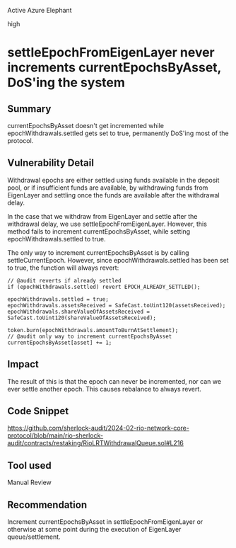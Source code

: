 Active Azure Elephant

high

# settleEpochFromEigenLayer never increments currentEpochsByAsset, DoS'ing the system

## Summary

currentEpochsByAsset doesn't get incremented while epochWithdrawals.settled gets set to true, permanently DoS'ing most of the protocol.

## Vulnerability Detail

Withdrawal epochs are either settled using funds available in the deposit pool, or if insufficient funds are available, by withdrawing funds from EigenLayer and settling once the funds are available after the withdrawal delay.

In the case that we withdraw from EigenLayer and settle after the withdrawal delay, we use settleEpochFromEigenLayer. However, this method fails to increment currentEpochsByAsset, while setting epochWithdrawals.settled to true. 

The only way to increment currentEpochsByAsset is by calling settleCurrentEpoch. However, since epochWithdrawals.settled has been set to true, the function will always revert:

```solidity
// @audit reverts if already settled
if (epochWithdrawals.settled) revert EPOCH_ALREADY_SETTLED();

epochWithdrawals.settled = true;
epochWithdrawals.assetsReceived = SafeCast.toUint120(assetsReceived);
epochWithdrawals.shareValueOfAssetsReceived = SafeCast.toUint120(shareValueOfAssetsReceived);

token.burn(epochWithdrawals.amountToBurnAtSettlement);
// @audit only way to increment currentEpochsByAsset
currentEpochsByAsset[asset] += 1;
```

## Impact

The result of this is that the epoch can never be incremented, nor can we ever settle another epoch. This causes rebalance to always revert.

## Code Snippet

https://github.com/sherlock-audit/2024-02-rio-network-core-protocol/blob/main/rio-sherlock-audit/contracts/restaking/RioLRTWithdrawalQueue.sol#L216

## Tool used

Manual Review

## Recommendation

Increment currentEpochsByAsset in settleEpochFromEigenLayer or otherwise at some point during the execution of EigenLayer queue/settlement.
